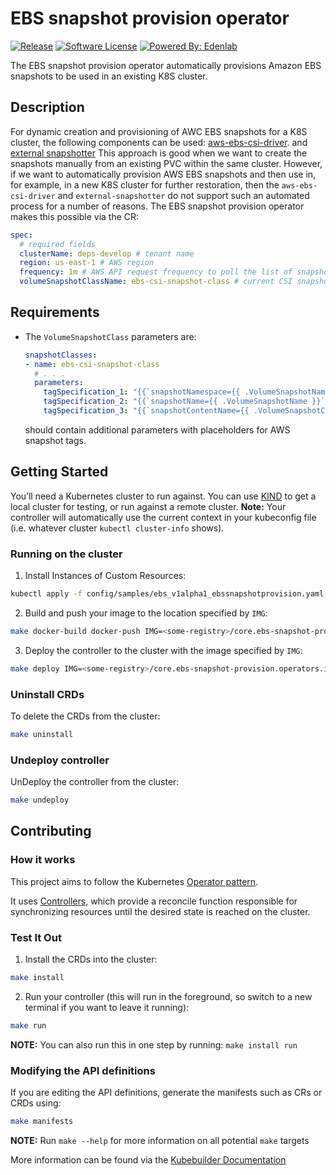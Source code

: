 # EBS snapshot provision operator

[![Release](https://img.shields.io/github/v/release/edenlabllc/ebs-snapshot-provision.operators.infra.svg?style=for-the-badge)](https://github.com/edenlabllc/ebs-snapshot-provision.operators.infra/releases/latest)
[![Software License](https://img.shields.io/github/license/edenlabllc/ebs-snapshot-provision.operators.infra.svg?style=for-the-badge)](LICENSE)
[![Powered By: Edenlab](https://img.shields.io/badge/powered%20by-edenlab-8A2BE2.svg?style=for-the-badge)](https://edenlab.io)

The EBS snapshot provision operator automatically provisions Amazon EBS snapshots to be used in an existing K8S cluster.

## Description

For dynamic creation and provisioning of AWC EBS snapshots for a K8S cluster, the following components can be
used: [aws-ebs-csi-driver](https://github.com/kubernetes-sigs/aws-ebs-csi-driver/tree/master/examples/kubernetes/snapshot).
and [external snapshotter](https://github.com/kubernetes-csi/external-snapshotter)
This approach is good when we want to create the snapshots manually from an existing PVC within the same cluster.
However, if we want to automatically provision AWS EBS snapshots and then use in, for example, in a new K8S cluster for
further
restoration,
then the `aws-ebs-csi-driver` and `external-snapshotter` do not support such an automated process for a number of
reasons.
The EBS snapshot provision operator makes this possible via the CR:

```yaml
spec:
  # required fields
  clusterName: deps-develop # tenant name
  region: us-east-1 # AWS region
  frequency: 1m # AWS API request frequency to poll the list of snapshots
  volumeSnapshotClassName: ebs-csi-snapshot-class # current CSI snapshot class name
```

## Requirements

* The `VolumeSnapshotClass` parameters are:
  ```yaml
  snapshotClasses:
  - name: ebs-csi-snapshot-class
    # . . .
    parameters:
      tagSpecification_1: "{{`snapshotNamespace={{ .VolumeSnapshotNamespace }}`}}"
      tagSpecification_2: "{{`snapshotName={{ .VolumeSnapshotName }}`}}"
      tagSpecification_3: "{{`snapshotContentName={{ .VolumeSnapshotContentName }}`}}"
  ```
  should contain additional parameters with placeholders for AWS snapshot tags.

## Getting Started

You’ll need a Kubernetes cluster to run against. You can use [KIND](https://sigs.k8s.io/kind) to get a local cluster for
testing, or run against a remote cluster.
**Note:** Your controller will automatically use the current context in your kubeconfig file (i.e. whatever
cluster `kubectl cluster-info` shows).

### Running on the cluster

1. Install Instances of Custom Resources:

```sh
kubectl apply -f config/samples/ebs_v1alpha1_ebssnapshotprovision.yaml
```

2. Build and push your image to the location specified by `IMG`:

```sh
make docker-build docker-push IMG=<some-registry>/core.ebs-snapshot-provision.operators.infra:tag
```

3. Deploy the controller to the cluster with the image specified by `IMG`:

```sh
make deploy IMG=<some-registry>/core.ebs-snapshot-provision.operators.infra:tag
```

### Uninstall CRDs

To delete the CRDs from the cluster:

```sh
make uninstall
```

### Undeploy controller

UnDeploy the controller from the cluster:

```sh
make undeploy
```

## Contributing

### How it works

This project aims to follow the
Kubernetes [Operator pattern](https://kubernetes.io/docs/concepts/extend-kubernetes/operator/).

It uses [Controllers](https://kubernetes.io/docs/concepts/architecture/controller/),
which provide a reconcile function responsible for synchronizing resources until the desired state is reached on the
cluster.

### Test It Out

1. Install the CRDs into the cluster:

```sh
make install
```

2. Run your controller (this will run in the foreground, so switch to a new terminal if you want to leave it running):

```sh
make run
```

**NOTE:** You can also run this in one step by running: `make install run`

### Modifying the API definitions

If you are editing the API definitions, generate the manifests such as CRs or CRDs using:

```sh
make manifests
```

**NOTE:** Run `make --help` for more information on all potential `make` targets

More information can be found via the [Kubebuilder Documentation](https://book.kubebuilder.io/introduction.html)
